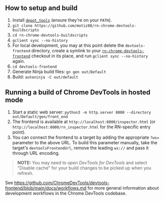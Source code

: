 ## How to setup and build

1. Install [`depot_tools`](https://commondatastorage.googleapis.com/chrome-infra-docs/flat/depot_tools/docs/html/depot_tools_tutorial.html#_setting_up) (ensure they're on your `PATH`).
2. `git clone https://github.com/motiz88/rn-chrome-devtools-buildscripts`
3. `cd rn-chrome-devtools-buildscripts`
4. `gclient sync --no-history`
5. For local development, you may at this point delete the `devtools-frontend` directory, create a symlink to your [`rn-chrome-devtools-frontend`](https://github.com/motiz88/rn-chrome-devtools-frontend) checkout in its place, and run `gclient sync --no-history` again.
6. `cd devtools-frontend`
7. Generate Ninja build files: `gn gen out/Default`
8. Build: `autoninja -C out/default`

## Running a build of Chrome DevTools in hosted mode

1. Start a static web server: `python3 -m http.server 8000 --directory out/Default/gen/front_end`
2. The frontend is available at `http://localhost:8000/inspector.html` (or `http://localhost:8000/rn_inspector.html` for the RN-specific entry point).
3. You can connect the frontend to a target by adding the appropriate `?ws=` parameter to the above URL. To build this parameter manually, take the target's `devtoolsFrontendUrl`, remove the leading `ws://` and pass it through URL encoding.

> **NOTE:** You may need to *open DevTools for DevTools* and select "Disable cache" for your build changes to be picked up when you refresh.

See https://github.com/ChromeDevTools/devtools-frontend/blob/main/docs/workflows.md for more general information about development workflows in the Chrome DevTools codebase.
